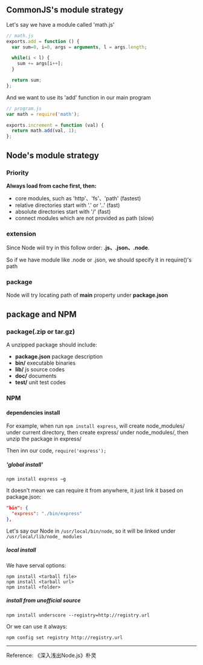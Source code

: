 ## CommonJS's  module strategy

Let's say we have a module called 'math.js'

```javascript
// math.js
exports.add = function () {
  var sum=0, i=0, args = arguments, l = args.length;

  while(i < l) {
    sum += args[i++]; 
  }

  return sum; 
};
```

And we want to use its 'add' function in our main program

```javascript
// program.js
var math = require('math');

exports.increment = function (val) {
  return math.add(val, 1);
};
```

## Node's  module strategy

### Priority

**Always load from cache first, then:**

- core modules, such as 'http'、'fs'、'path' (fastest)
- relative directories start with '.' or '..' (fast)
- absolute directories start with '/' (fast)
- connect modules which are not provided as path (slow)

### extension

Since Node wiil try in this follow order: **.js、.json、.node**. 

So if we have module like .node or .json, we should specify it in require()'s path

### package

Node will try locating path of **main** property under **package.json**

## package and NPM

### package(.zip or tar.gz)

A unzipped package should include:

- **package.json** package description
- **bin/** executable binaries
- **lib/** js source codes
- **doc/** documents
- **test/** unit test codes

### NPM

#### dependencies install

For example, when run `npm install express`, will create node_modules/ under current directory, then create express/ under node_modules/, then unzip the package in express/

Then inn our code, `require('express');` 

##### 'global install'

`npm install express –g` 

It doesn't mean we can require it from anywhere, it just link it based on package.json:

```json
"bin": {
  "express": "./bin/express"
},
```

Let's say our Node in `/usr/local/bin/node`, so it will be linked under `/usr/local/lib/node_ modules`

##### local install

We have serval options:

```shell
npm install <tarball file>
npm install <tarball url>
npm install <folder>
```

##### install from unofficial source

```shell
npm install underscore --registry=http://registry.url
```

Or we can use it always:

```shell
npm config set registry http://registry.url
```
---
Reference: 《深入浅出Node.js》朴灵